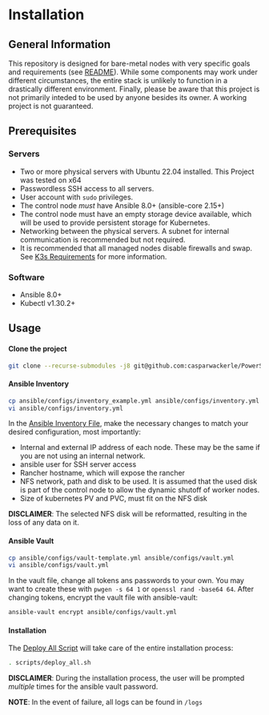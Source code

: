 # Installation

## General Information

This repository is designed for bare-metal nodes with very specific goals and requirements (see [README](../README.md)). While some components may work under different circumstances, the entire stack is unlikely to function in a drastically different environment. Finally, please be aware that this project is not primarily inteded to be used by anyone besides its owner. A working project is not guaranteed.

## Prerequisites

### Servers
- Two or more physical servers with Ubuntu 22.04 installed. This Project was tested on x64
- Passwordless SSH access to all servers.
- User account with `sudo` privileges.
- The control node *must* have Ansible 8.0+ (ansible-core 2.15+)
- The control node must have an empty storage device available, which will be used to provide persistent storage for Kubernetes.
- Networking between the physical servers. A subnet for internal communication is recommended but not required.
- It is recommended that all managed nodes disable firewalls and swap. See [K3s Requirements](https://docs.k3s.io/installation/requirements) for more information.

### Software
- Ansible 8.0+
- Kubectl v1.30.2+

## Usage

#### Clone the project
```bash
git clone --recurse-submodules -j8 git@github.com:casparwackerle/PowerStack.git
```
#### Ansible Inventory
```bash
cp ansible/configs/inventory_example.yml ansible/configs/inventory.yml
vi ansible/configs/inventory.yml
```
In the [Ansible Inventory File](../ansible/configs/inventory.yml), make the necessary changes to match your desired configuration, most importantly:
- Internal and external IP address of each node. These may be the same if you are not using an internal network.
- ansible user for SSH server access
- Rancher hostname, which will expose the rancher
- NFS network, path and disk to be used. It is assumed that the used disk is part of the control node to allow the dynamic shutoff of worker nodes.
- Size of kubernetes PV and PVC, must fit on the NFS disk

**DISCLAIMER**: The selected NFS disk will be reformatted, resulting in the loss of any data on it.

#### Ansible Vault
```bash
cp ansible/configs/vault-template.yml ansible/configs/vault.yml
vi ansible/configs/vault.yml
```
In the vault file, change all tokens ans passwords to your own. You may want to create these with `pwgen -s 64 1` or `openssl rand -base64 64`.
After changing tokens, encrypt the vault file with ansible-vault:
```bash
ansible-vault encrypt ansible/configs/vault.yml
```

#### Installation
The [Deploy All Script](../scripts/deploy_all.sh) will take care of the entire installation process:
```bash
. scripts/deploy_all.sh
```
**DISCLAIMER**: During the installation process, the user will be prompted *multiple* times for the ansible vault password.

**NOTE**: In the event of failure, all logs can be found in `/logs`